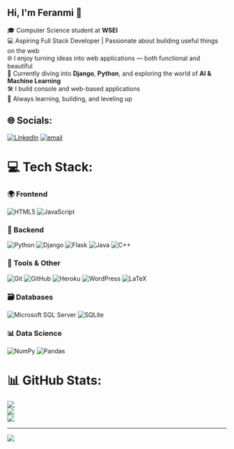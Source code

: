 ## Hi, I'm Feranmi 👋

🎓 Computer Science student at **WSEI**  <br/>
💻 Aspiring Full Stack Developer | Passionate about building useful things on the web  <br/>
🌐 I enjoy turning ideas into web applications — both functional and beautiful  <br/>
🧠 Currently diving into **Django**, **Python**, and exploring the world of **AI & Machine Learning**  <br/>
🛠️ I build console and web-based applications<br/>
🚀 Always learning, building, and leveling up<br/>


## 🌐 Socials:
[![LinkedIn](https://img.shields.io/badge/LinkedIn-%230077B5.svg?logo=linkedin&logoColor=white)](https://www.linkedin.com/in/akinwale-feranmi-954bb322b/) [![email](https://img.shields.io/badge/Email-D14836?logo=gmail&logoColor=white)](mailto:feranmiphileo@gmail.com) 

# 💻 Tech Stack:
### 🌍 Frontend
![HTML5](https://img.shields.io/badge/html5-%23E34F26.svg?style=for-the-badge&logo=html5&logoColor=white)
![JavaScript](https://img.shields.io/badge/javascript-%23323330.svg?style=for-the-badge&logo=javascript&logoColor=%23F7DF1E)

### 🧠 Backend
![Python](https://img.shields.io/badge/python-3670A0?style=for-the-badge&logo=python&logoColor=ffdd54)
![Django](https://img.shields.io/badge/django-%23092E20.svg?style=for-the-badge&logo=django&logoColor=white)
![Flask](https://img.shields.io/badge/flask-%23000.svg?style=for-the-badge&logo=flask&logoColor=white)
![Java](https://img.shields.io/badge/java-%23ED8B00.svg?style=for-the-badge&logo=openjdk&logoColor=white)
![C++](https://img.shields.io/badge/c++-%2300599C.svg?style=for-the-badge&logo=c%2B%2B&logoColor=white)

### 🧰 Tools & Other
![Git](https://img.shields.io/badge/git-%23F05033.svg?style=for-the-badge&logo=git&logoColor=white)
![GitHub](https://img.shields.io/badge/github-%23121011.svg?style=for-the-badge&logo=github&logoColor=white)
![Heroku](https://img.shields.io/badge/heroku-%23430098.svg?style=for-the-badge&logo=heroku&logoColor=white)
![WordPress](https://img.shields.io/badge/WordPress-%23117AC9.svg?style=for-the-badge&logo=WordPress&logoColor=white)
![LaTeX](https://img.shields.io/badge/latex-%23008080.svg?style=for-the-badge&logo=latex&logoColor=white)

### 🗃️ Databases
![Microsoft SQL Server](https://img.shields.io/badge/Microsoft%20SQL%20Server-CC2927?style=for-the-badge&logo=microsoft%20sql%20server&logoColor=white)
![SQLite](https://img.shields.io/badge/sqlite-%2307405e.svg?style=for-the-badge&logo=sqlite&logoColor=white)

### 📊 Data Science
![NumPy](https://img.shields.io/badge/numpy-%23013243.svg?style=for-the-badge&logo=numpy&logoColor=white)
![Pandas](https://img.shields.io/badge/pandas-%23150458.svg?style=for-the-badge&logo=pandas&logoColor=white)

# 📊 GitHub Stats:
![](https://github-readme-stats.vercel.app/api?username=Oluwaferanmiii&theme=transparent&hide_border=false&include_all_commits=false&count_private=false)<br/>
![](https://nirzak-streak-stats.vercel.app/?user=Oluwaferanmiii&theme=transparent&hide_border=false)<br/>
![](https://github-readme-stats.vercel.app/api/top-langs/?username=Oluwaferanmiii&theme=transparent&hide_border=false&include_all_commits=false&count_private=false&layout=compact)

---
[![](https://visitcount.itsvg.in/api?id=Oluwaferanmiii&icon=0&color=0)](https://visitcount.itsvg.in)

<!-- Proudly created with GPRM ( https://gprm.itsvg.in ) -->


